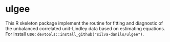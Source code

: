 # ulgee

This R skeleton package implement the routine for fitting and diagnostic of the unbalanced correlated unit-Lindley data based on estimating equations. For install use: `devtools::install_github("silva-danilo/ulgee")`.
